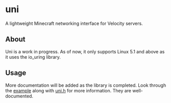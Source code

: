 # uni

A lightweight Minecraft networking interface for Velocity servers.

## About

Uni is a work in progress. As of now, it only supports Linux 5.1 and above as
it uses the io_uring library.

## Usage

More documentation will be added as the library is completed. Look through the
[example](example/main.c) along with [uni.h](include/uni.h) for more
information. They are well-documented.

